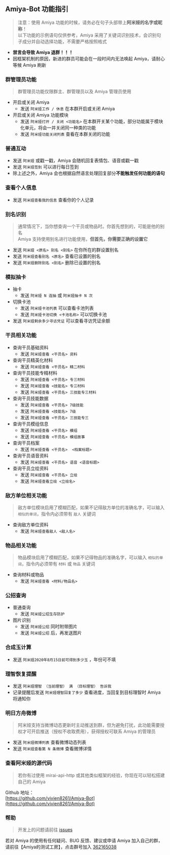 ## Amiya-Bot 功能指引

> 注意：使用 Amiya 功能的时候，请务必在句子头部带上**阿米娅的名字或昵称**！<br>
> 以下功能的示例语句仅供参考，Amiya 采用了关键词识别技术，会识别句子成分并自动选择功能，不需要严格按照格式

- **禁言会导致 Amiya 退群！！！**
- 因框架机制的原因，新进的群员可能会在一段时间内无法唤起 Amiya，请耐心等候 Amiya 刷新

### 群管理员功能

> 群管理员功能仅限群主、群管理员以及 Amiya 管理员使用

- 开启或关闭 Amiya
    - 发送 `阿米娅工作 / 休息` 在本群开启或关闭 Amiya
- 开启或关闭 Amiya 功能模块
    - 发送 `阿米娅打开 / 关闭 <功能名>` 在本群开关某个功能，部分功能属于模块化单元，将会一并关闭同一种类的功能
    - 发送 `阿米娅功能关闭列表` 查看在本群关闭的功能

### 普通互动

- 发送 `阿米娅` 或戳一戳，Amiya 会随机回复表情包、语音或戳一戳
- 发送 `阿米娅签到` 可以进行每日签到
- 除上述之外，Amiya 会也根据自然语言处理回复部分**不能触发任何功能的语句**

### 查看个人信息

- 发送 `阿米娅查看我的信息` 查看你的个人记录

### 别名识别

> 通常情况下，当你想查询一个干员或物品时。你首先想到的，可能是他的别名<br>
> Amiya 支持使用别名进行功能使用，**但首先，你需要正确的设置它**

- 发送 `阿米娅 <原名> 别名 <别名>` 在你所在的群设置别名
- 发送 `阿米娅查看别名 <原名>` 查看已设置的别名
- 发送 `阿米娅删除别名 <别名>` 删除已设置的别名

### 模拟抽卡

- 抽卡
    - 发送 `阿米娅 N 连抽` 或 `阿米娅抽卡 N 次`
- 切换卡池
    - 发送 `阿米娅卡池列表` 可以查看卡池列表
    - 发送 `阿米娅卡池切换 <卡池名称>` 可以切换卡池
- 发送 `阿米娅剩余多少寻访凭证` 可以查看寻访凭证余额

### 干员相关功能

- 查询干员基础资料
    - 发送 `阿米娅查看 <干员名> 资料`
- 查询干员精英化材料
    - 发送 `阿米娅查看 <干员名> 精二材料`
- 查询干员技能专精材料
    - 发送 `阿米娅查看 <干员名> 专三材料`
    - 发送 `阿米娅查看 <技能名> 专三材料`
    - 发送 `阿米娅查看 <干员名> 三技能专三材料`
- 查询干员技能数据
    - 发送 `阿米娅查看 <干员名> 7级技能`
    - 发送 `阿米娅查看 <技能名> 7级`
    - 发送 `阿米娅查看 <干员名> 三技能专三`
- 查询干员模组信息
    - 发送 `阿米娅查看 <干员名> 模组`
    - 发送 `阿米娅查看 <干员名> 模组故事`
- 查询干员档案
    - 发送 `阿米娅查看 <干员名>  <档案标题>`
- 查询干员语音资料
    - 发送 `阿米娅查看 <干员名> 语音 <语音标题>`
- 查询干员立绘资料
    - 发送 `阿米娅查看 <干员名> 立绘`
    - 发送 `阿米娅查看立绘 <立绘名>`

### 敌方单位相关功能

> 敌方单位模块启用了模糊匹配，如果不记得敌方单位的准确名字，可以输入 `相似的单词`，指令内必须带有 `敌人` 关键词

- 查询敌方单位资料
    - 发送 `阿米娅查看敌人 <敌人名>`

### 物品相关功能

> 物品模块启用了模糊匹配，如果不记得物品的准确名字，可以输入 `相似的单词`，指令内必须带有 `材料` 或 `物品` 关键词

- 查询材料或物品
    - 发送 `阿米娅查看 <材料/物品名>`

### 公招查询

- 普通查询
    - 发送 `阿米娅公招生存防护`
- 图片识别
    - 发送 `阿米娅公招` 同时附带图片
    - 发送 `阿米娅公招` 后，再发送图片

### 合成玉计算

- 发送 `阿米娅2020年8月15日前可得到多少玉` ，年份可不填

### 理智恢复提醒

- 发送 `阿米娅理智 （当前理智） 满 （目标理智） 告诉我`
- 记录提醒后发送 `阿米娅理智回复了多少` 查看进度，当回复到目标理智时 Amiya 将通知你

### 明日方舟微博

> 阿米娅支持当微博动态更新时主动推送到群，但为避免打扰，此功能需要授权才可开启推送（授权不收取费用），获得授权可联系 Amiya 的管理员

- 发送 `阿米娅微博列表` 查看微博动态列表
- 发送 `阿米娅查看第 N 条微博` 查看微博详情

### 查看阿米娅的源代码

> 若你有过使用 mirai-api-http 或其他类似框架的经验，你现在可以轻松搭建自己的 Amiya

Github 地址：<br>[https://github.com/vivien8261/Amiya-Bot](https://github.com/vivien8261/Amiya-Bot)

### 帮助

> 开发上的问题请前往 [issues](https://github.com/vivien8261/Amiya-Bot/issues)

若对 Amiya 的使用有任何疑问、BUG 反馈、建议或申请 Amiya 加入自己的群，请前往【Amiya的测试工房】，点击群号加入 [362165038](https://jq.qq.com/?_wv=1027&k=4HKMpUZL)
